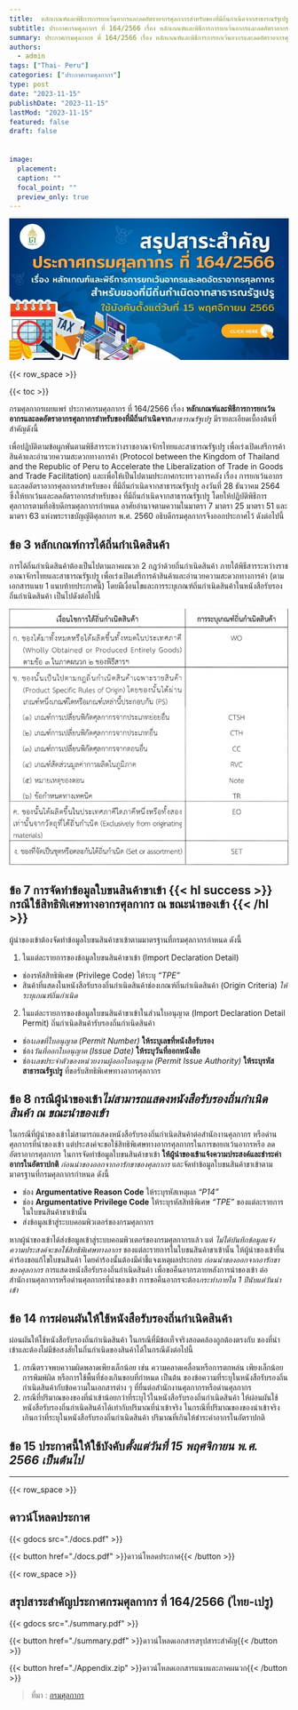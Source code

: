 ```yaml
---
title: 	หลักเกณฑ์และพิธีการการยกเว้นอากรและลดอัตราอากรศุลกากรสำหรับของที่มีถิ่นกำเนิดจากสาธารณรัฐเปรู
subtitle: ประกาศกรมศุลกากร ที่ 164/2566 เรื่อง หลักเกณฑ์และพิธีการการยกเว้นอากรและลดอัตราอากรศุลกากรสำหรับของที่มีถิ่นกำเนิดจากสาธารณรัฐเปรู
summary: ประกาศกรมศุลกากร ที่ 164/2566 เรื่อง หลักเกณฑ์และพิธีการการยกเว้นอากรและลดอัตราอากรศุลกากรสำหรับของที่มีถิ่นกำเนิดจากสาธารณรัฐเปรู
authors:
  - admin
tags: ["Thai- Peru"]
categories: ["ประกาศกรมศุลกากร"]
type: post
date: "2023-11-15"
publishDate: "2023-11-15"
lastMod: "2023-11-15"
featured: false
draft: false


image:
  placement:
  caption: ""
  focal_point: ""
  preview_only: true
---
```


![](featured.png)

{{< row_space >}}

{{< toc  >}}

กรมศุลกากรเผยแพร่ ประกาศกรมศุลกากร ที่ 164/2566 เรื่อง **หลักเกณฑ์และพิธีการการยกเว้นอากรและลดอัตราอากรศุลกากรสำหรับของที่มีถิ่นกำเนิดจาก***สาธารณรัฐเปรู* มีรายละเอียดเบื้องต้นที่สำคัญดังนี้



เพื่อปฏิบัติตามข้อผูกพันตามพิธีสารระหว่างราชอาณาจักรไทยและสาธารณรัฐเปรู เพื่อเร่งเปิดเสรีการค้าสินค้าและอำนวยความสะดวกทางการค้า (Protocol between the Kingdom of Thailand and the Republic of Peru to Accelerate the Liberalization of Trade in Goods and Trade Facilitation) และเพื่อให้เป็นไปตามประกาศกระทรวงการคลัง เรื่อง การยกเว้นอากรและลดอัตราอากรศุลกากรสำหรับของ ที่มีถิ่นกำเนิดจากสาธารณรัฐเปรู ลงวันที่ 28 ธันวาคม 2564 ซึ่งให้ยกเว้นและลดอัตราอากรสำหรับของ ที่มีถิ่นกำเนิดจากสาธารณรัฐเปรู โดยให้ปฏิบัติพิธีการศุลกากรตามที่อธิบดีกรมศุลกากรกำหนด อาศัยอำนาจตามความในมาตรา 7 มาตรา 25 มาตรา 51 และมาตรา 63 แห่งพระราชบัญญัติศุลกากร พ.ศ. 2560 อธิบดีกรมศุลกากรจึงออกประกาศไว้ ดังต่อไปนี้

## **ข้อ 3 หลักเกณฑ์การได้ถิ่นกำเนิดสินค้า**
การได้ถิ่นกำเนิดสินค้าต้องเป็นไปตามภาคผนวก 2 กฎว่าด้วยถิ่นกำเนิดสินค้า ภายใต้พิธีสารระหว่างราชอาณาจักรไทยและสาธารณรัฐเปรู เพื่อเร่งเปิดเสรีการค้าสินค้าและอำนวยความสะดวกทางการค้า (ตามเอกสารแนบ 1 แนบท้ายประกาศนี้) โดยมีเงื่อนไขและการระบุเกณฑ์ถิ่นกำเนิดสินค้าในหนังสือรับรองถิ่นกำเนิดสินค้า เป็นไปดังต่อไปนี้

![](table_01.png)
 

## ข้อ 7 การจัดทำข้อมูลใบขนสินค้าขาเข้า  {{< hl success >}} กรณีใช้สิทธิพิเศษทางอากรศุลกากร ณ ขณะนำของเข้า {{< /hl >}} 

ผู้นำของเข้าต้องจัดทำข้อมูลใบขนสินค้าขาเข้าตามมาตรฐานที่กรมศุลกากรกำหนด ดังนี้ 
1. ในแต่ละรายการของข้อมูลใบขนสินค้าขาเข้า (Import Declaration Detail) 
- ช่องรหัสสิทธิพิเศษ (Privilege Code) ให้ระบุ *“TPE”*
- สินค้าที่แสดงในหนังสือรับรองถิ่นกำเนิดสินค้าช่องเกณฑ์ถิ่นกำเนิดสินค้า (Origin Criteria) *ให้ระบุเกณฑ์ถิ่นกำเนิด*
2. ในแต่ละรายการของข้อมูลใบขนสินค้าขาเข้าในส่วนใบอนุญาต (Import Declaration Detail Permit) ถิ่นกำเนิดสินค้ารับรองถิ่นกำเนิดสินค้า
- ช่อง*เลขที่ใบอนุญาต (Permit Number)* **ให้ระบุเลขที่หนังสือรับรอง**
- ช่อง*วันที่ออกใบอนุญาต (Issue Date)* **ให้ระบุวันที่ออกหนังสือ**
- ช่อง*เลขประจำตัวของหน่วยงานผู้ออกใบอนุญาต (Permit Issue Authority)* **ให้ระบุรหัสสาธารณรัฐเปรู** ที่ขอรับสิทธิพิเศษทางอากรศุลกากร

## **ข้อ 8 กรณีผู้นำของเข้า***ไม่สามารถแสดงหนังสือรับรองถิ่นกำเนิดสินค้า ณ ขณะนำของเข้า* 
ในกรณีที่ผู้นำของเข้าไม่สามารถแสดงหนังสือรับรองถิ่นกำเนิดสินค้าต่อสำนักงานศุลกากร หรือด่านศุลกากรที่นำของเข้า แต่ประสงค์จะขอใช้สิทธิพิเศษทางอากรศุลกากรในการขอยกเว้นอากรหรือ ลดอัตราอากรศุลกากร ในการจัดทำข้อมูลใบขนสินค้าขาเข้า **ให้ผู้นำของเข้าแจ้งความประสงค์และชำระค่าอากรในอัตราปกติ** *ก่อนนำของออกจากอารักขาของศุลกากร* และจัดทำข้อมูลใบขนสินค้าขาเข้าตามมาตรฐานที่กรมศุลกากรกำหนด ดังนี้
-   ช่อง **Argumentative Reason Code** ให้ระบุรหัสเหตุผล *“P14”*
-  ช่อง **Argumentative Privilege Code** ให้ระบุรหัสสิทธิพิเศษ *“TPE”* ของแต่ละรายการในใบขนสินค้าขาเข้านั้น
- ส่งข้อมูลเข้าสู่ระบบคอมพิวเตอร์ของกรมศุลกากร

หากผู้นำของเข้าได้ส่งข้อมูลเข้าสู่ระบบคอมพิวเตอร์ของกรมศุลกากรแล้ว แต่ *ไม่ได้บันทึกข้อมูลแจ้งความประสงค์จะขอใช้สิทธิพิเศษทางอากร* ของแต่ละรายการในใบขนสินค้าขาเข้านั้น ให้ผู้นำของเข้ายื่นคำร้องขอแก้ไขใบขนสินค้า โดยคำร้องนั้นต้องมีคำชี้แจงเหตุผลประกอบ *ก่อนนำของออกจากอารักขาของศุลกากร*
การแสดงหนังสือรับรองถิ่นกำเนิดสินค้า เพื่อขอคืนอากรภายหลังการนำของเข้า ต่อสำนักงานศุลกากรหรือด่านศุลกากรที่นำของเข้า การขอคืนอากรจะต้อง*กระทำภายใน 1 ปีนับแต่วันนำเข้า*

## **ข้อ 14 การผ่อนผันให้ใช้หนังสือรับรองถิ่นกำเนิดสินค้า**
ผ่อนผันให้ใช้หนังสือรับรองถิ่นกำเนิดสินค้า ในกรณีที่มีข้อเท็จจริงสอดคล้องถูกต้องตรงกับ ของที่นำเข้าและต้องไม่มีข้อสงสัยในถิ่นกำเนิดของสินค้าได้ในกรณีดังต่อไปนี้
1.	กรณีตรวจพบความผิดพลาดเพียงเล็กน้อย เช่น ความคลาดเคลื่อนหรือการตกหล่น เพียงเล็กน้อย การพิมพ์ผิด หรือการใช้พื้นที่ช่องเกินขอบที่กำหนด เป็นต้น ของข้อความที่ระบุในหนังสือรับรองถิ่นกำเนิดสินค้ากับข้อความในเอกสารต่าง ๆ ที่ยื่นต่อสำนักงานศุลกากรหรือด่านศุลกากร
2.	กรณีที่ปริมาณของของที่นำเข้าน้อยกว่าที่ระบุไว้ในหนังสือรับรองถิ่นกำเนิดสินค้า ให้ผ่อนผันใช้หนังสือรับรองถิ่นกำเนิดสินค้าได้เท่ากับปริมาณที่นำเข้าจริง ในกรณีที่ปริมาณของของนำเข้าจริง เกินกว่าที่ระบุในหนังสือรับรองถิ่นกำเนิดสินค้า ปริมาณที่เกินให้ชำระค่าอากรในอัตราปกติ

## ข้อ 15 ประกาศนี้ให้ใช้บังคับ*ตั้งแต่วันที่ 15 พฤศจิกายน พ.ศ. 2566 เป็นต้นไป*


---

{{< row_space >}}

## ดาวน์โหลดประกาศ

{{< gdocs src="./docs.pdf" >}}


{{< button href="./docs.pdf" >}}ดาวน์โหลดประกาศ{{< /button >}}


{{< row_space >}}

## สรุปสาระสำคัญประกาศกรมศุลกากร ที่ 164/2566 (ไทย-เปรู) 

{{< gdocs src="./summary.pdf" >}}


{{< button href="./summary.pdf" >}}ดาวน์โหลดเอกสารสรุปสาระสำคัญ{{< /button >}}

{{< button href="./Appendix.zip" >}}ดาวน์โหลดเอกสารแนบและภาคผนวก{{< /button >}}


> ที่มา : [กรมศุลกากร](https://www.customs.go.th/cont_strc_download_with_docno_date.php?lang=th&top_menu=menu_homepage&current_id=14232932414d505e4e464b48464b49)


